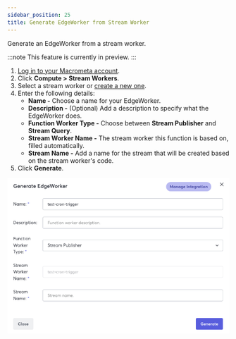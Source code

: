 ```yaml
---
sidebar_position: 25
title: Generate EdgeWorker from Stream Worker
---
```


Generate an EdgeWorker from a stream worker.

:::note
This feature is currently in preview.
:::

1. [Log in to your Macrometa account](https://auth-play.macrometa.io/).
1. Click **Compute > Stream Workers**.
1. Select a stream worker or [create a new one](../compute/cep/index.md).
1. Enter the following details:
    - **Name -** Choose a name for your EdgeWorker.
    - **Description -** (Optional) Add a description to specify what the EdgeWorker does.
    - **Function Worker Type -** Choose between **Stream Publisher** and **Stream Query**.
    - **Stream Worker Name -** The stream worker this function is based on, filled automatically.
    - **Stream Name -** Add a name for the stream that will be created based on the stream worker's code.
1. Click **Generate**.

![Generate Edge Worker](/img/functions/generate_edge_worker_from_sw.png)
